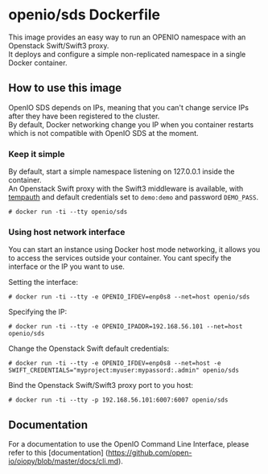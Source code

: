 # openio/sds Dockerfile

This image provides an easy way to run an OPENIO namespace with an Openstack Swift/Swift3 proxy.  
It deploys and configure a simple non-replicated namespace in a single Docker container.

## How to use this image

OpenIO SDS depends on IPs, meaning that you can't change service IPs after they have been registered to the cluster.  
By default, Docker networking change you IP when you container restarts which is not compatible with OpenIO SDS at the moment.  

### Keep it simple

By default, start a simple namespace listening on 127.0.0.1 inside the container.  
An Openstack Swift proxy with the Swift3 middleware is available, with [tempauth](https://docs.openstack.org/developer/swift/overview_auth.html#tempauth) and default credentials set to `demo:demo` and password `DEMO_PASS`.  


```console
# docker run -ti --tty openio/sds
```

### Using host network interface

You can start an instance using Docker host mode networking, it allows you to access the services outside your container. You cant specify the interface or the IP you want to use.

Setting the interface:
```console
# docker run -ti --tty -e OPENIO_IFDEV=enp0s8 --net=host openio/sds
```

Specifying the IP:
```console
# docker run -ti --tty -e OPENIO_IPADDR=192.168.56.101 --net=host openio/sds
```

Change the Openstack Swift default credentials:  
```console
# docker run -ti --tty -e OPENIO_IFDEV=enp0s8 --net=host -e SWIFT_CREDENTIALS="myproject:myuser:mypassord:.admin" openio/sds
```

Bind the Openstack Swift/Swift3 proxy port to you host:  
```console
# docker run -ti --tty -p 192.168.56.101:6007:6007 openio/sds
```

## Documentation

For a documentation to use the OpenIO Command Line Interface, please refer to this [documentation] (https://github.com/open-io/oiopy/blob/master/docs/cli.md).  

